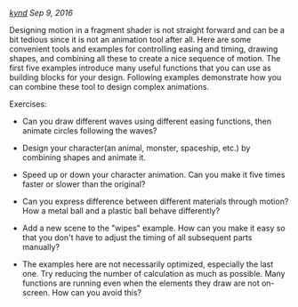 *[kynd](http://www.kynd.info) Sep 9, 2016*

Designing motion in a fragment shader is not straight forward and can be a bit tedious since it is not an animation tool after all. Here are some convenient tools and examples for controlling easing and timing, drawing shapes, and combining all these to create a nice sequence of motion. The first five examples introduce many useful functions that you can use as building blocks for your design. Following examples demonstrate how you can combine these tool to design complex animations.

Exercises:

* Can you draw different waves using different easing functions, then animate circles following the waves?

* Design your character(an animal, monster, spaceship, etc.) by combining shapes and animate it.

* Speed up or down your character animation. Can you make it five times faster or slower than the original?

* Can you express difference between different materials through motion? How a metal ball and a plastic ball behave differently?

* Add a new scene to the "wipes" example. How can you make it easy so that you don't have to adjust the timing of all subsequent parts manually?

* The examples here are not necessarily optimized, especially the last one. Try reducing the number of calculation as much as possible. Many functions are running even when the elements they draw are not on-screen. How can you avoid this?
